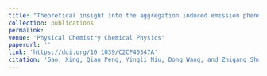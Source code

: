 ```yaml
---
title: "Theoretical insight into the aggregation induced emission phenomena of diphenyldibenzofulvene: a nonadiabatic molecular dynamics study"
collection: publications
permalink: 
venue: 'Physical Chemistry Chemical Physics'
paperurl: ''
link: 'https://doi.org/10.1039/C2CP40347A'
citation: 'Gao, Xing, Qian Peng, Yingli Niu, Dong Wang, and Zhigang Shuai. "Theoretical insight into the aggregation induced emission phenomena of diphenyldibenzofulvene: a nonadiabatic molecular dynamics study." <i>Physical Chemistry Chemical Physics</i> 14, no. 41 (2012): 14207-14216.'
---
```


